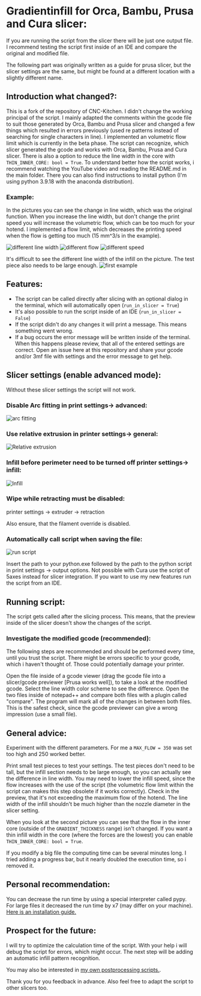# Gradientinfill for Orca, Bambu, Prusa and Cura slicer:
If you are running the script from the slicer there will be just one output file. I recommend testing the script first inside of an IDE and compare the original and modified file.

The following part was originally written as a guide for prusa slicer, but the slicer settings are the same, but might be found at a different location with a slightly different name.

## Introduction what changed?:
This is a fork of the repository of CNC-Kitchen. I didn't change the working principal of the script. I mainly adapted the comments within the gcode file to suit those generated by Orca, Bambu and Prusa slicer and changed a few things which resulted in errors previously (used re patterns instead of searching for single characters in line).
I implemented an volumetric flow limit which is currently in the beta phase. The script can recognize, which slicer generated the gcode and works with Orca, Bambu, Prusa and Cura slicer. There is also a option to reduce the line width in the core with ``THIN_INNER_CORE: bool = True``.
To understand better how the script works, i recommend watching the YouTube video and reading the README.md in the main folder. There you can also find instructions to install python (I'm using python 3.9.18 with the anaconda distribution).

### Example:
In the pictures you can see the change in line width, which was the original function. When you increase the line width, but don't change the print speed you will increase the volumetric flow, which can be too much for your hotend. I implemented a flow limit, which decreases the printing speed when the flow is getting too much (15 mm^3/s in the example).

![different line width](pictures/Width.png)
![different flow](pictures/Flow.png)
![different speed](pictures/Speed.png)

It's difficult to see the different line width of the infill on the picture. The test piece also needs to be large enough.
![first example](pictures/IMG_20240321_223411411.jpg)

## Features:
- The script can be called directly after slicing with an optional dialog in the terminal, which will automatically open (``run_in_slicer = True``)
- It's also possible to run the script inside of an IDE (``run_in_slicer = False``)
- If the script didn't do any changes it will print a message. This means something went wrong.
- If a bug occurs the error message will be written inside of the terminal. When this happens please review, that all of the entered settings are correct. Open an issue here at this repository and share your gcode and/or 3mf file with settings and the error message to get help.

## Slicer settings (enable advanced mode):
Without these slicer settings the script will not work.

### Disable Arc fitting in print settings-> advanced:
![arc fitting](<pictures/Screenshot 2024-03-21 231928.png>)

### Use relative extrusion in printer settings-> general:

![Relative extrusion](<pictures/Screenshot 2024-03-21 232256.png>)

### Infill before perimeter need to be turned off printer settings-> infill:

![Infill](pictures/image.png)

### Wipe while retracting must be disabled:
printer settings -> extruder -> retraction

Also ensure, that the filament override is disabled.

### Automatically call script when saving the file:
![run script](pictures/image-2.png)

Insert the path to your python.exe followed by the path to the python script in print settings -> output options.
Not possible with Cura use the script of 5axes instead for slicer integration. If you want to use my new features run the script from an IDE. 

## Running script:
The script gets called after the slicing process. 
This means, that the preview inside of the slicer doesn't show the changes of the script.

### Investigate the modified gcode (recommended):
The following steps are recommended and should be performed every time, until you trust the script. There might be errors specific to your gcode, which i haven't thought of. Those could potentially damage your printer.

Open the file inside of a gcode viewer (drag the gcode file into a slicer/gcode previewer [Prusa works well]), to take a look at the modified gcode. Select the line width color scheme to see the difference. 
Open the two files inside of notepad++ and compare both files with a plugin called "compare". The program will mark all of the changes in between both files. This is the safest check, since the gcode previewer can give a wrong impression (use a small file).

## General advice:
Experiment with the different parameters. For me a ``MAX_FLOW = 350`` was set too high and 250 worked better.

Print small test pieces to test your settings. The test pieces don't need to be tall, but the infill section needs to be large enough, so you can actually see the difference in line width.
You may need to lower the infill speed, since the flow increases with the use of the script (the volumetric flow limit within the script can makes this step obsolete if it works correctly).
Check in the preview, that it's not exceeding the maximum flow of the hotend. The line width of the infill shouldn't be much higher than the nozzle diameter in the slicer setting.

When you look at the second picture you can see that the flow in the inner core (outside of the ``GRADIENT_THICKNESS`` range) isn't changed. If you want a thin infill width in the core (where the forces are the lowest) you can enable ``THIN_INNER_CORE: bool = True``.

If you modify a big file the computing time can be several minutes long.
I tried adding a progress bar, but it nearly doubled the execution time, so i removed it.

## Personal recommendation:
You can decrease the run time by using a special interpreter called pypy. For large files it decreased the run time by x7 (may differ on your machine). [Here is an installation guide.](https://doc.pypy.org/en/latest/install.html)

## Prospect for the future:
I will try to optimize the calculation time of the script.
With your help i will debug the script for errors, which might occur.
The next step will be adding an automatic infill pattern recognition.

You may also be interested in [my own postprocessing scripts.](https://github.com/WatchingWatches/Post_processing_gcode).

Thank you for you feedback in advance. Also feel free to adapt the script to other slicers too.